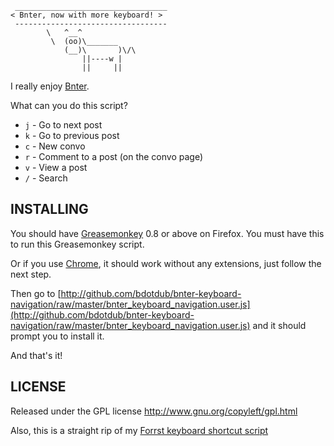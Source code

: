      __________________________________
    < Bnter, now with more keyboard! >
     ----------------------------------
            \   ^__^
             \  (oo)\_______
                (__)\       )\/\
                    ||----w |
                    ||     ||

I really enjoy [Bnter](http://bnter.com/).

What can you do this script?

* `j` - Go to next post
* `k` - Go to previous post
* `c` - New convo
* `r` - Comment to a post (on the convo page)
* `v` - View a post
* `/` - Search

INSTALLING
----------

You should have [Greasemonkey](http://www.greasespot.net/) 0.8 or above on
Firefox. You must have this to run this Greasemonkey script.

Or if you use [Chrome](http://www.google.com/chrome), it should work without
any extensions, just follow the next step.

Then go to [http://github.com/bdotdub/bnter-keyboard-navigation/raw/master/bnter_keyboard_navigation.user.js](http://github.com/bdotdub/bnter-keyboard-navigation/raw/master/bnter_keyboard_navigation.user.js)
and it should prompt you to install it.

And that's it!


LICENSE
-------

Released under the GPL license
http://www.gnu.org/copyleft/gpl.html


Also, this is a straight rip of my [Forrst keyboard shortcut script](https://github.com/bdotdub/forrst-keyboard-navigation-greasemonkey)
